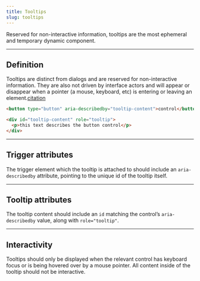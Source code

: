 ```yaml
---
title: Tooltips
slug: tooltips
---
```


Reserved for non-interactive information, tooltips are the most ephemeral and temporary dynamic component.

---

## Definition

Tooltips are distinct from dialogs and are reserved for non-interactive information. They are also not driven by interface actors and will appear or disappear when a pointer (a mouse, keyboard, etc) is entering or leaving an element.[citation](https://developer.mozilla.org/en-US/docs/Web/Accessibility/ARIA/Roles/tooltip_role#description)

```html
<button type="button" aria-describedby="tooltip-content">control</button>

<div id="tooltip-content" role="tooltip">
  <p>this text describes the button control</p>
</div>
```

---

## Trigger attributes

The trigger element which the tooltip is attached to should include an `aria-describedby` attribute, pointing to the unique id of the tooltip itself.

---

## Tooltip attributes

The tooltip content should include an `id` matching the control’s `aria-describedby` value, along with `role="tooltip"`.

---

## Interactivity

Tooltips should only be displayed when the relevant control has keyboard focus or is being hovered over by a mouse pointer. All content inside of the tooltip should not be interactive.
